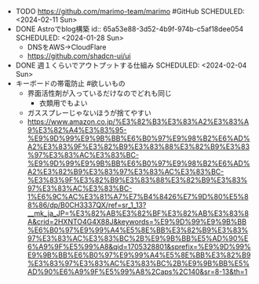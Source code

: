 - TODO https://github.com/marimo-team/marimo #GitHub
  SCHEDULED: <2024-02-11 Sun>
- DONE Astroでblog構築
  id:: 65a53e88-3d52-4b9f-974b-c5af18dee054
  SCHEDULED: <2024-01-28 Sun>
	- DNSをAWS→CloudFlare
	- https://github.com/shadcn-ui/ui
- DONE 週１くらいでアウトプットする仕組み
  SCHEDULED: <2024-02-04 Sun>
- キーボードの帯電防止 #欲しいもの
	- 界面活性剤が入っているだけなのでどれも同じ
		- 衣類用でもよい
	- ガススプレーじゃないほうが捨てやすい
	- https://www.amazon.co.jp/%E3%82%B3%E3%83%A2%E3%83%A9%E3%82%A4%E3%83%95-%E9%9D%99%E9%9B%BB%E6%B0%97%E9%98%B2%E6%AD%A2%E3%83%9F%E3%82%B9%E3%83%88%E3%82%B9%E3%83%97%E3%83%AC%E3%83%BC-%E9%9D%99%E9%9B%BB%E6%B0%97%E9%98%B2%E6%AD%A2%E3%82%B9%E3%83%97%E3%83%AC%E3%83%BC-%E3%83%9F%E3%82%B9%E3%83%88%E3%82%B9%E3%83%97%E3%83%AC%E3%83%BC-1%E6%9C%AC%E3%81%A7%E7%B4%8426%E7%9D%80%E5%88%86/dp/B0CH3337QX/ref=sr_1_13?__mk_ja_JP=%E3%82%AB%E3%82%BF%E3%82%AB%E3%83%8A&crid=2HXNTO4G4X88J&keywords=%E9%9D%99%E9%9B%BB%E6%B0%97%E9%99%A4%E5%8E%BB%E3%82%B9%E3%83%97%E3%83%AC%E3%83%BC%2B%E9%9B%BB%E5%AD%90%E6%A9%9F%E5%99%A8&qid=1705328801&sprefix=%E9%9D%99%E9%9B%BB%E6%B0%97%E9%99%A4%E5%8E%BB%E3%82%B9%E3%83%97%E3%83%AC%E3%83%BC%2B%E9%9B%BB%E5%AD%90%E6%A9%9F%E5%99%A8%2Caps%2C140&sr=8-13&th=1